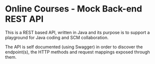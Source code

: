 # Online Courses - Mock Back-end REST API

This is a REST based API, written in Java and its purpose is to support a playground for Java coding and SCM collaboration.

The API is self documented (using Swagger) in order to discover the endpoint(s), the HTTP methods and request mappings exposed through them.
